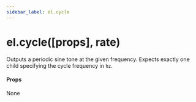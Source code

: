 ```yaml
---
sidebar_label: el.cycle
---
```


# el.cycle([props], rate)

Outputs a periodic sine tone at the given frequency. Expects exactly one child
specifying the cycle frequency in `hz`.

#### Props

None

